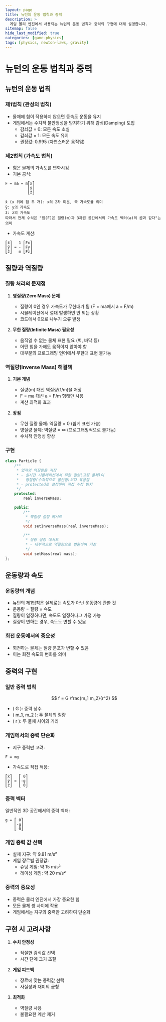 ```yaml
---
layout: page
title: 뉴턴의 운동 법칙과 중력
description: >
  게임 물리 엔진에서 사용되는 뉴턴의 운동 법칙과 중력의 구현에 대해 설명합니다.
sitemap: false
hide_last_modified: true
categories: [game-physics]
tags: [physics, newton-laws, gravity]
---
```


# 뉴턴의 운동 법칙과 중력

## 뉴턴의 운동 법칙

### 제1법칙 (관성의 법칙)
- 물체에 힘이 작용하지 않으면 등속도 운동을 유지
- 게임에서는 수치적 불안정성을 방지하기 위해 감쇠(Damping) 도입
  - 감쇠값 = 0: 모든 속도 소실
  - 감쇠값 = 1: 모든 속도 유지
  - 권장값: 0.995 (자연스러운 움직임)

### 제2법칙 (가속도 법칙)
- 힘은 물체의 가속도를 변화시킴
- 기본 공식: 

```
F = ma = m⎡ẍ⎤
          ⎢ÿ⎥
          ⎣z̈⎦

ẍ (x 위에 점 두 개): x의 2차 미분, 즉 가속도를 의미
ÿ: y의 가속도
z̈: z의 가속도
따라서 전체 수식은 "힘(F)은 질량(m)과 3차원 공간에서의 가속도 벡터(a)의 곱과 같다"는 의미
```

- 가속도 계산: 

```
⎡ẍ⎤   1 ⎡Fx⎤
⎢ÿ⎥ = - ⎢Fy⎥
⎣z̈⎦   m ⎣Fz⎦
```

## 질량과 역질량

### 질량 처리의 문제점
1. **영질량(Zero Mass) 문제**
   - 질량이 0인 경우 가속도가 무한대가 됨 (F = ma에서 a = F/m)
   - 시뮬레이션에서 절대 발생하면 안 되는 상황
   - 코드에서 0으로 나누기 오류 발생

2. **무한 질량(Infinite Mass) 필요성**
   - 움직일 수 없는 물체 표현 필요 (벽, 바닥 등)
   - 어떤 힘을 가해도 움직이지 않아야 함
   - 대부분의 프로그래밍 언어에서 무한대 표현 불가능

### 역질량(Inverse Mass) 해결책
1. **기본 개념**
   - 질량(m) 대신 역질량(1/m)을 저장
   - F = ma 대신 a = F/m 형태만 사용
   - 계산 최적화 효과

2. **장점**
   - 무한 질량 물체: 역질량 = 0 (쉽게 표현 가능)
   - 영질량 물체: 역질량 = ∞ (프로그래밍적으로 불가능)
   - 수치적 안정성 향상

### 구현
```cpp
class Particle {
    /**
     * 입자의 역질량을 저장
     * - 실시간 시뮬레이션에서 무한 질량(고정 물체)이
     *   영질량(수치적으로 불안정)보다 유용함
     * - protected로 설정하여 직접 수정 방지
     */
    protected:
        real inverseMass;

    public:
        /**
         * 역질량 설정 메서드
         */
        void setInverseMass(real inverseMass);

        /**
         * 질량 설정 메서드
         * - 내부적으로 역질량으로 변환하여 저장
         */
        void setMass(real mass);
};
```

## 운동량과 속도

### 운동량의 개념
- 뉴턴의 제1법칙은 실제로는 속도가 아닌 운동량에 관한 것
- 운동량 = 질량 × 속도
- 질량이 일정하다면, 속도도 일정하다고 가정 가능
- 질량이 변하는 경우, 속도도 변할 수 있음

### 회전 운동에서의 중요성
- 회전하는 물체는 질량 분포가 변할 수 있음
- 이는 회전 속도의 변화를 의미

## 중력의 구현

### 일반 중력 법칙

$$ 
f = G \frac{m_1 m_2}{r^2} 
$$

- \( G \): 중력 상수
- \( m_1, m_2 \): 두 물체의 질량
- \( r \): 두 물체 사이의 거리

### 게임에서의 중력 단순화
- 지구 중력만 고려: 

```
F = mg
```

- 가속도로 직접 적용: 

```
⎡ẍ⎤   ⎡ 0⎤
⎢ÿ⎥ = ⎢-g⎥
⎣z̈⎦   ⎣ 0⎦
```

### 중력 벡터
일반적인 3D 공간에서의 중력 벡터:

```
g = ⎡ 0⎤
    ⎢-g⎥
    ⎣ 0⎦
```

### 게임 중력 값 선택
- 실제 지구: 약 9.81 m/s²
- 게임 장르별 권장값:
  - 슈팅 게임: 약 15 m/s²
  - 레이싱 게임: 약 20 m/s²

### 중력의 중요성
- 중력은 물리 엔진에서 가장 중요한 힘
- 모든 물체 쌍 사이에 작용
- 게임에서는 지구의 중력만 고려하여 단순화

## 구현 시 고려사항

1. **수치 안정성**
   - 적절한 감쇠값 선택
   - 시간 단계 크기 조절

2. **게임 피드백**
   - 장르에 맞는 중력값 선택
   - 사실성과 재미의 균형

3. **최적화**
   - 역질량 사용
   - 불필요한 계산 제거 